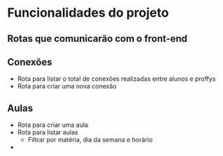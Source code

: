 # Funcionalidades do projeto

## Rotas que comunicarão com o front-end

## Conexões

- Rota para listar o total de conexões realizadas entre alunos e proffys
- Rota para criar uma nova conexão

## Aulas

- Rota para criar uma aula
- Rota para listar aulas
  - Filtrar por matéria, dia da semana e horário
- 